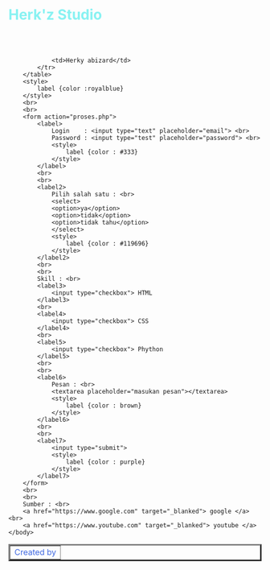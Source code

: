 <!DOCTYPE html>
<html>
    <head>
        <meta charset="utf-8">
        <title>Herk'z Studio</title>
        <style>
            h1 {color : rgba(19, 232, 232, 0.5)}
        </style>
    </head>
    <body>
        <h1>Herk'z Studio</h1>
        <style>
            table {color :royalblue}
        </style>
        <br>
        <br>
        <table border="3">
            <tr>
                <td>Created by</td>
            </tr>
            <tr>
                
                <td>Herky abizard</td>
            </tr>
        </table>
        <style>
            label {color :royalblue}
        </style>
        <br>
        <br>
        <form action="proses.php">
            <label>
                Login    : <input type="text" placeholder="email"> <br>
                Password : <input type="test" placeholder="password"> <br>
                <style>
                    label {color : #333}
                </style>
            </label>
            <br>
            <br>
            <label2>
                Pilih salah satu : <br>
                <select>
                <option>ya</option>
                <option>tidak</option>
                <option>tidak tahu</option>
                </select>
                <style>
                    label {color : #119696}
                </style>
            </label2> 
            <br>
            <br>
            Skill : <br>
            <label3>
                <input type="checkbox"> HTML
            </label3>
            <br>
            <label4>
                <input type="checkbox"> CSS
            </label4>
            <br>
            <label5>
                <input type="checkbox"> Phython
            </label5>   
            <br>
            <br>
            <label6>
                Pesan : <br>
                <textarea placeholder="masukan pesan"></textarea> 
                <style>
                    label {color : brown}
                </style>
            </label6>
            <br>
            <br>
            <label7>
                <input type="submit"> 
                <style>
                    label {color : purple}
                </style>
            </label7>
        </form>
        <br>
        <br>
        Sumber : <br>
        <a href="https://www.google.com" target="_blanked"> google </a> <br>
        <a href="https://www.youtube.com" target="_blanked"> youtube </a>
    </body>
</html>
